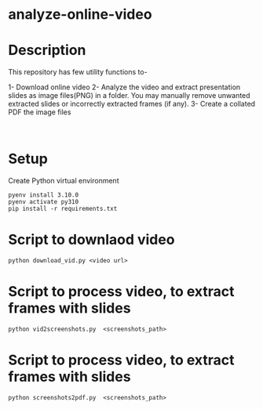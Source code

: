# analyze-online-video
# Description
This repository has few  utility functions to-

1- Download online video 
2- Analyze the video and extract presentation slides as image files(PNG) in a folder. You may manually remove unwanted extracted slides or incorrectly extracted frames (if any). 
3- Create a collated PDF the image files

<br> 


# Setup
Create Python virtual environment  

```
pyenv install 3.10.0
pyenv activate py310
pip install -r requirements.txt
```

# Script to downlaod video
```
python download_vid.py <video url>
```
# Script to process video, to extract frames with slides 

```
python vid2screenshots.py  <screenshots_path>
```
# Script to process video, to extract frames with slides 
```
python screenshots2pdf.py  <screenshots_path>
```

